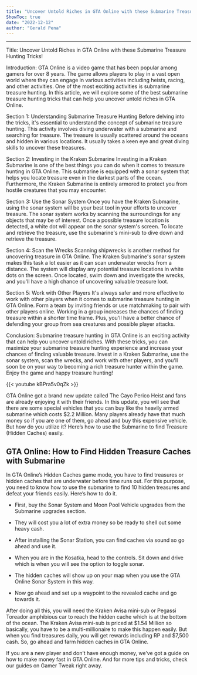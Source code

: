 ```yaml
---
title: "Uncover Untold Riches in GTA Online with these Submarine Treasure Hunting Tricks!"
ShowToc: true 
date: "2022-12-12"
author: "Gerald Pena"
---
```

*****
Title: Uncover Untold Riches in GTA Online with these Submarine Treasure Hunting Tricks!

Introduction:
GTA Online is a video game that has been popular among gamers for over 8 years. The game allows players to play in a vast open world where they can engage in various activities including heists, racing, and other activities. One of the most exciting activities is submarine treasure hunting. In this article, we will explore some of the best submarine treasure hunting tricks that can help you uncover untold riches in GTA Online.

Section 1: Understanding Submarine Treasure Hunting
Before delving into the tricks, it's essential to understand the concept of submarine treasure hunting. This activity involves diving underwater with a submarine and searching for treasure. The treasure is usually scattered around the oceans and hidden in various locations. It usually takes a keen eye and great diving skills to uncover these treasures.

Section 2: Investing in the Kraken Submarine 
Investing in a Kraken Submarine is one of the best things you can do when it comes to treasure hunting in GTA Online. This submarine is equipped with a sonar system that helps you locate treasure even in the darkest parts of the ocean. Furthermore, the Kraken Submarine is entirely armored to protect you from hostile creatures that you may encounter.

Section 3: Use the Sonar System 
Once you have the Kraken Submarine, using the sonar system will be your best tool in your efforts to uncover treasure. The sonar system works by scanning the surroundings for any objects that may be of interest. Once a possible treasure location is detected, a white dot will appear on the sonar system's screen. To locate and retrieve the treasure, use the submarine's mini-sub to dive down and retrieve the treasure.

Section 4: Scan the Wrecks 
Scanning shipwrecks is another method for uncovering treasure in GTA Online. The Kraken Submarine's sonar system makes this task a lot easier as it can scan underwater wrecks from a distance. The system will display any potential treasure locations in white dots on the screen. Once located, swim down and investigate the wrecks, and you'll have a high chance of uncovering valuable treasure loot.

Section 5: Work with Other Players 
It's always safer and more effective to work with other players when it comes to submarine treasure hunting in GTA Online. Form a team by inviting friends or use matchmaking to pair with other players online. Working in a group increases the chances of finding treasure within a shorter time frame. Plus, you'll have a better chance of defending your group from sea creatures and possible player attacks.

Conclusion:
Submarine treasure hunting in GTA Online is an exciting activity that can help you uncover untold riches. With these tricks, you can maximize your submarine treasure hunting experience and increase your chances of finding valuable treasure. Invest in a Kraken Submarine, use the sonar system, scan the wrecks, and work with other players, and you'll soon be on your way to becoming a rich treasure hunter within the game. Enjoy the game and happy treasure hunting!

{{< youtube kBPra5v0qZk >}} 



GTA Online got a brand new update called The Cayo Perico Heist and fans are already enjoying it with their friends. In this update, you will see that there are some special vehicles that you can buy like the heavily armed submarine which costs $2.2 Million. Many players already have that much money so if you are one of them, go ahead and buy this expensive vehicle. But how do you utilize it? Here’s how to use the Submarine to find Treasure (Hidden Caches) easily.
 
## GTA Online: How to Find Hidden Treasure Caches with Submarine
 

 
In GTA Online’s Hidden Caches game mode, you have to find treasures or hidden caches that are underwater before time runs out. For this purpose, you need to know how to use the submarine to find 10 hidden treasures and defeat your friends easily. Here’s how to do it.
 
- First, buy the Sonar System and Moon Pool Vehicle upgrades from the Submarine upgrades section.
 - They will cost you a lot of extra money so be ready to shell out some heavy cash.

 
- After installing the Sonar Station, you can find caches via sound so go ahead and use it.
 - When you are in the Kosatka, head to the controls. Sit down and drive which is when you will see the option to toggle sonar.
 - The hidden caches will show up on your map when you use the GTA Online Sonar System in this way.
 - Now go ahead and set up a waypoint to the revealed cache and go towards it.

 
After doing all this, you will need the Kraken Avisa mini-sub or Pegassi Toreador amphibious car to reach the hidden cache which is at the bottom of the ocean. The Kraken Avisa mini-sub is priced at $1.54 Million so basically, you have to be a multi-millionaire to make this happen easily. But when you find treasures daily, you will get rewards including RP and $7,500 cash. So, go ahead and farm hidden caches in GTA Online.
 
If you are a new player and don’t have enough money, we’ve got a guide on how to make money fast in GTA Online. And for more tips and tricks, check our guides on Gamer Tweak right away.




